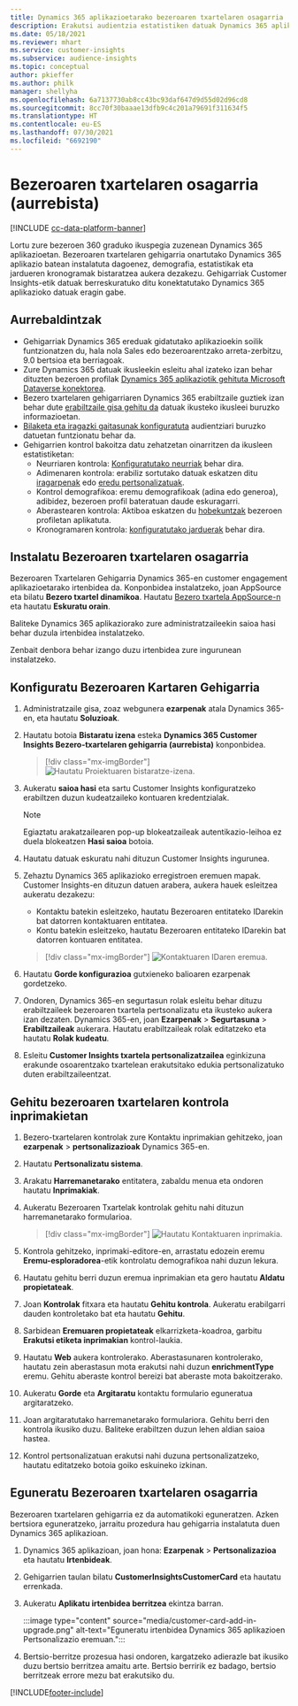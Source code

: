 ```yaml
---
title: Dynamics 365 aplikazioetarako bezeroaren txartelaren osagarria
description: Erakutsi audientzia estatistiken datuak Dynamics 365 aplikazioetan gehigarri honekin.
ms.date: 05/18/2021
ms.reviewer: mhart
ms.service: customer-insights
ms.subservice: audience-insights
ms.topic: conceptual
author: pkieffer
ms.author: philk
manager: shellyha
ms.openlocfilehash: 6a7137730ab8cc43bc93daf647d9d55d02d96cd8
ms.sourcegitcommit: 8cc70f30baaae13dfb9c4c201a79691f311634f5
ms.translationtype: HT
ms.contentlocale: eu-ES
ms.lasthandoff: 07/30/2021
ms.locfileid: "6692190"
---
```

# <a name="customer-card-add-in-preview"></a>Bezeroaren txartelaren osagarria (aurrebista)

[!INCLUDE [cc-data-platform-banner](../includes/cc-data-platform-banner.md)]

Lortu zure bezeroen 360 graduko ikuspegia zuzenean Dynamics 365 aplikazioetan. Bezeroaren txartelaren gehigarria onartutako Dynamics 365 aplikazio batean instalatuta dagoenez, demografia, estatistikak eta jardueren kronogramak bistaratzea aukera dezakezu. Gehigarriak Customer Insights-etik datuak berreskuratuko ditu konektatutako Dynamics 365 aplikazioko datuak eragin gabe. 

## <a name="prerequisites"></a>Aurrebaldintzak

- Gehigarriak Dynamics 365 ereduak gidatutako aplikazioekin soilik funtzionatzen du, hala nola Sales edo bezeroarentzako arreta-zerbitzu, 9.0 bertsioa eta berriagoak.
- Zure Dynamics 365 datuak ikusleekin esleitu ahal izateko izan behar dituzten bezeroen profilak [Dynamics 365 aplikaziotik gehituta Microsoft Dataverse konektorea](connect-power-query.md).
- Bezero txartelaren gehigarriaren Dynamics 365 erabiltzaile guztiek izan behar dute [erabiltzaile gisa gehitu da](permissions.md) datuak ikusteko ikusleei buruzko informazioetan.
- [Bilaketa eta iragazki gaitasunak konfiguratuta](search-filter-index.md) audientziari buruzko datuetan funtzionatu behar da.
- Gehigarrien kontrol bakoitza datu zehatzetan oinarritzen da ikusleen estatistiketan:
  - Neurriaren kontrola: [Konfiguratutako neurriak](measures.md) behar dira.
  - Adimenaren kontrola: erabiliz sortutako datuak eskatzen ditu [iragarpenak](predictions.md) edo [eredu pertsonalizatuak](custom-models.md).
  - Kontrol demografikoa: eremu demografikoak (adina edo generoa), adibidez, bezeroen profil bateratuan daude eskuragarri.
  - Aberastearen kontrola: Aktiboa eskatzen du [hobekuntzak](enrichment-hub.md) bezeroen profiletan aplikatuta.
  - Kronogramaren kontrola: [konfiguratutako jarduerak](activities.md) behar dira.

## <a name="install-the-customer-card-add-in"></a>Instalatu Bezeroaren txartelaren osagarria

Bezeroaren Txartelaren Gehigarria Dynamics 365-en customer engagement aplikazioetarako irtenbidea da. Konponbidea instalatzeko, joan AppSource eta bilatu **Bezero txartel dinamikoa**. Hautatu [Bezero txartela AppSource-n](https://appsource.microsoft.com/product/dynamics-365/mscrm.dynamics_365_customer_insights_customer_card_addin?tab=Overview) eta hautatu **Eskuratu orain**.

Baliteke Dynamics 365 aplikaziorako zure administratzaileekin saioa hasi behar duzula irtenbidea instalatzeko.

Zenbait denbora behar izango duzu irtenbidea zure ingurunean instalatzeko.

## <a name="configure-the-customer-card-add-in"></a>Konfiguratu Bezeroaren Kartaren Gehigarria

1. Administratzaile gisa, zoaz webgunera **ezarpenak** atala Dynamics 365-en, eta hautatu **Soluzioak**.

1. Hautatu botoia **Bistaratu izena** esteka **Dynamics 365 Customer Insights Bezero-txartelaren gehigarria (aurrebista)** konponbidea.

   > [!div class="mx-imgBorder"]
   > ![Hautatu Proiektuaren bistaratze-izena.](media/select-display-name.png "Hautatu Proiektuaren bistaratze-izena")

1. Aukeratu **saioa hasi** eta sartu Customer Insights konfiguratzeko erabiltzen duzun kudeatzaileko kontuaren kredentzialak.

   > [!NOTE]
   > Egiaztatu arakatzailearen pop-up blokeatzaileak autentikazio-leihoa ez duela blokeatzen **Hasi saioa** botoia.

1. Hautatu datuak eskuratu nahi dituzun Customer Insights ingurunea.

1. Zehaztu Dynamics 365 aplikazioko erregistroen eremuen mapak. Customer Insights-en dituzun datuen arabera, aukera hauek esleitzea aukeratu dezakezu:
   - Kontaktu batekin esleitzeko, hautatu Bezeroaren entitateko IDarekin bat datorren kontaktuaren entitatea.
   - Kontu batekin esleitzeko, hautatu Bezeroaren entitateko IDarekin bat datorren kontuaren entitatea.

   > [!div class="mx-imgBorder"]
   > ![Kontaktuaren IDaren eremua.](media/contact-id-field.png "Kontaktuaren IDaren eremua")

1. Hautatu **Gorde konfigurazioa** gutxieneko balioaren ezarpenak gordetzeko.

1. Ondoren, Dynamics 365-en segurtasun rolak esleitu behar dituzu erabiltzaileek bezeroaren txartela pertsonalizatu eta ikusteko aukera izan dezaten. Dynamics 365-en, joan **Ezarpenak** > **Segurtasuna** > **Erabiltzaileak** aukerara. Hautatu erabiltzaileak rolak editatzeko eta hautatu **Rolak kudeatu**.

1. Esleitu **Customer Insights txartela pertsonalizatzailea** eginkizuna erakunde osoarentzako txartelean erakutsitako edukia pertsonalizatuko duten erabiltzaileentzat.

## <a name="add-customer-card-controls-to-forms"></a>Gehitu bezeroaren txartelaren kontrola inprimakietan
  
1. Bezero-txartelaren kontrolak zure Kontaktu inprimakian gehitzeko, joan **ezarpenak** > **pertsonalizazioak** Dynamics 365-en.

1. Hautatu **Pertsonalizatu sistema**.

1. Arakatu **Harremanetarako** entitatera, zabaldu menua eta ondoren hautatu **Inprimakiak**.

1. Aukeratu Bezeroaren Txartelak kontrolak gehitu nahi dituzun harremanetarako formularioa.

    > [!div class="mx-imgBorder"]
    > ![Hautatu Kontaktuaren inprimakia.](media/contact-active-forms.png "Hautatu Kontaktuaren inprimakia")

1. Kontrola gehitzeko, inprimaki-editore-en, arrastatu edozein eremu **Eremu-esploradorea**-etik kontrolatu demografikoa nahi duzun lekura.

1. Hautatu gehitu berri duzun eremua inprimakian eta gero hautatu **Aldatu propietateak**.

1. Joan **Kontrolak** fitxara eta hautatu **Gehitu kontrola**. Aukeratu erabilgarri dauden kontroletako bat eta hautatu **Gehitu**.

1. Sarbidean **Eremuaren propietateak** elkarrizketa-koadroa, garbitu **Erakutsi etiketa inprimakian** kontrol-laukia.

1. Hautatu **Web** aukera kontrolerako. Aberastasunaren kontrolerako, hautatu zein aberastasun mota erakutsi nahi duzun **enrichmentType** eremu. Gehitu aberaste kontrol bereizi bat aberaste mota bakoitzerako.

1. Aukeratu **Gorde** eta **Argitaratu** kontaktu formulario eguneratua argitaratzeko.

1. Joan argitaratutako harremanetarako formulariora. Gehitu berri den kontrola ikusiko duzu. Baliteke erabiltzen duzun lehen aldian saioa hastea.

1. Kontrol pertsonalizatuan erakutsi nahi duzuna pertsonalizatzeko, hautatu editatzeko botoia goiko eskuineko izkinan.

## <a name="upgrade-customer-card-add-in"></a>Eguneratu Bezeroaren txartelaren osagarria
Bezeroaren txartelaren gehigarria ez da automatikoki eguneratzen. Azken bertsiora eguneratzeko, jarraitu prozedura hau gehigarria instalatuta duen Dynamics 365 aplikazioan.

1. Dynamics 365 aplikazioan, joan hona: **Ezarpenak** > **Pertsonalizazioa** eta hautatu **Irtenbideak**.

1. Gehigarrien taulan bilatu **CustomerInsightsCustomerCard** eta hautatu errenkada.

1. Aukeratu **Aplikatu irtenbidea berritzea** ekintza barran.

   :::image type="content" source="media/customer-card-add-in-upgrade.png" alt-text="Eguneratu irtenbidea Dynamics 365 aplikazioen Pertsonalizazio eremuan.":::

1. Bertsio-berritze prozesua hasi ondoren, kargatzeko adierazle bat ikusiko duzu bertsio berritzea amaitu arte. Bertsio berririk ez badago, bertsio berritzeak errore mezu bat erakutsiko du.


[!INCLUDE[footer-include](../includes/footer-banner.md)]
